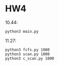
# HW4

10.44:
```bash=
python3 main.py
```

11.27:
```bash=
python3 fcfs.py 1000
python3 scan.py 1000
python3 c_scan.py 1000
```
